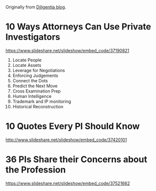 <!-- njnmdoc:  title="Private Investigation links"  -->

Originally from [Diligentia blog](http://www.diligentiagroup.com/).

# 10 Ways Attorneys Can Use Private Investigators

https://www.slideshare.net/slideshow/embed_code/37190821

1. Locate People
2. Locate Assets
3. Leverage for Negotiations
4. Enforcing Judgements
5. Connect the Dots
6. Predict the Next Move
7. Cross Examination Prep
8. Human Intelligence
9. Trademark and IP monitoring
10. Historical Reconstruction


# 10 Quotes Every PI Should Know

http://www.slideshare.net/slideshow/embed_code/37420101

# 36 PIs Share their Concerns about the Profession

https://www.slideshare.net/slideshow/embed_code/37521662

